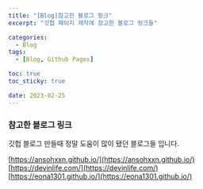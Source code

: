 ```yaml
---
title: "[Blog]참고한 블로그 링크"
excerpt: "깃헙 페이지 제작에 참고한 블로그 링크들"

categories:
  - Blog
tags:
  - [Blog, Github Pages]

toc: true
toc_sticky: true

date: 2023-02-25
---
```


### 참고한 블로그 링크

깃헙 블로그 만들때 정말 도움이 많이 됐던 블로그들 입니다.<br/>

[https://ansohxxn.github.io/](https://ansohxxn.github.io/)<br/>
[https://devinlife.com/](https://devinlife.com/)<br/>
[https://eona1301.github.io/](https://eona1301.github.io/)<br/>